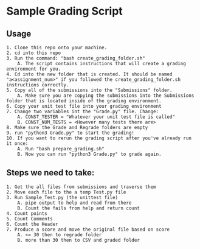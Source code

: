 # Sample Grading Script

## Usage ##

	1. Clone this repo onto your machine.
	2. cd into this repo
	3. Run the command: "bash create_grading_folder.sh"
		A. The script contains instructions that will create a grading environment for you.
	4. Cd into the new folder that is created. It should be named "a<assignment_num>" if you followed the create_grading_folder.sh instructions correctly.
	5. Copy all of the submissions into the "Submissions" folder. 
		A. Make sure you are copying the submissions into the Submissions folder that is located inside of the grading environment. 
	6. Copy your unit test file into your grading environment
	7. Change two variables int the "Grade.py" file. Change:
		A. CONST_TESTER = "Whatever your unit test file is called"
		B. CONST_NUM_TESTS = <However many tests there are>
	8. Make sure the Grade and Regrade folders are empty
	9. run "python3 Grade.py" to start the grading!
	10. If you want to rerun the grading script after you've already run it once:
		A. Run "bash prepare_grading.sh"
		B. Now you can run "python3 Grade.py" to grade again.

## Steps we need to take: ##

	1. Get the all files from submissions and traverse them
	2. Move each file to the a temp Test.py file
	3. Run Sample_Test.py (the unittest file)
		A. pipe output to help and read from there
		B. Count the fails from help and return count
	4. Count points
	5. Count Comments
	6. Count the Header 
	7. Produce a score and move the original file based on score
		A. <= 30 then to regrade folder
		B. more than 30 then to CSV and graded folder
